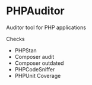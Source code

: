 # PHPAuditor
Auditor tool for PHP applications

Checks

- PHPStan
- Composer audit
- Composer outdated
- PHPCodeSniffer
- PHPUnit Coverage